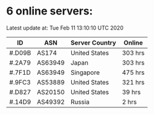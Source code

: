 # 6 online servers:

Latest update at: Tue Feb 11 13:10:10 UTC 2020

| ID | ASN | Server Country | Online |
| -- | --- | -------------- | ------ |
| #.D09B | AS174 | United States | 303 hrs |
| #.2A79 | AS63949 | Japan | 303 hrs |
| #.7F1D | AS63949 | Singapore | 475 hrs |
| #.9FC3 | AS53889 | United States | 321 hrs |
| #.D827 | AS20150 | United States | 39 hrs |
| #.14D9 | AS49392 | Russia | 2 hrs |


